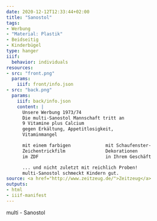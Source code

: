 ```yaml
---
date: 2020-12-12T12:33:44+02:00
title: "Sanostol"
tags:
- Werbung
- "Material: Plastik"
- Beidseitig
- Kinderbügel
type: hanger
iiif:
  behavior: individuals
resources:
- src: "front.png"
  params:
    iiif: front/info.json
- src: "back.png"
  params:
    iiif: back/info.json
    content: |
      Unsere Werbung 1973/74
      Die multi-Sanostol Mannschaft tritt an
      9 Vitamine plus Calcium
      gegen Erkältung, Appetitlosigkeit,
      Vitaminmangel

      mit einem farbigen             mit Schaufenster-
      Zeichentrickfilm               Dekorationen
      im ZDF                         in Ihrem Geschäft

      ... und nicht zuletzt mit reichlich Proben!
      multi-Sanostol schmeckt Kindern gut.
source: <a href="http://www.zeitzeug.de/">Zeitzeug</a>
outputs:
- html
- iiif-manifest
---
```

multi - Sanostol
